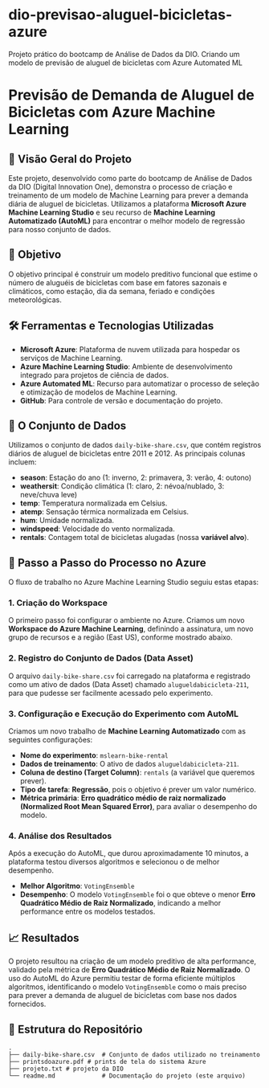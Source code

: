 # dio-previsao-aluguel-bicicletas-azure
Projeto prático do bootcamp de Análise de Dados da DIO. Criando um modelo de previsão de aluguel de bicicletas com Azure Automated ML

# Previsão de Demanda de Aluguel de Bicicletas com Azure Machine Learning

## 📖 Visão Geral do Projeto

Este projeto, desenvolvido como parte do bootcamp de Análise de Dados da DIO (Digital Innovation One), demonstra o processo de criação e treinamento de um modelo de Machine Learning para prever a demanda diária de aluguel de bicicletas. Utilizamos a plataforma **Microsoft Azure Machine Learning Studio** e seu recurso de **Machine Learning Automatizado (AutoML)** para encontrar o melhor modelo de regressão para nosso conjunto de dados.

## 🎯 Objetivo

O objetivo principal é construir um modelo preditivo funcional que estime o número de aluguéis de bicicletas com base em fatores sazonais e climáticos, como estação, dia da semana, feriado e condições meteorológicas.

## 🛠️ Ferramentas e Tecnologias Utilizadas

* **Microsoft Azure**: Plataforma de nuvem utilizada para hospedar os serviços de Machine Learning.
* **Azure Machine Learning Studio**: Ambiente de desenvolvimento integrado para projetos de ciência de dados.
* **Azure Automated ML**: Recurso para automatizar o processo de seleção e otimização de modelos de Machine Learning.
* **GitHub**: Para controle de versão e documentação do projeto.

## 📂 O Conjunto de Dados

Utilizamos o conjunto de dados `daily-bike-share.csv`, que contém registros diários de aluguel de bicicletas entre 2011 e 2012. As principais colunas incluem:

* **season**: Estação do ano (1: inverno, 2: primavera, 3: verão, 4: outono)
* **weathersit**: Condição climática (1: claro, 2: névoa/nublado, 3: neve/chuva leve)
* **temp**: Temperatura normalizada em Celsius.
* **atemp**: Sensação térmica normalizada em Celsius.
* **hum**: Umidade normalizada.
* **windspeed**: Velocidade do vento normalizada.
* **rentals**: Contagem total de bicicletas alugadas (nossa **variável alvo**).

## 📝 Passo a Passo do Processo no Azure

O fluxo de trabalho no Azure Machine Learning Studio seguiu estas etapas:

### 1. Criação do Workspace
O primeiro passo foi configurar o ambiente no Azure. Criamos um novo **Workspace do Azure Machine Learning**, definindo a assinatura, um novo grupo de recursos e a região (East US), conforme mostrado abaixo.

### 2. Registro do Conjunto de Dados (Data Asset)
O arquivo `daily-bike-share.csv` foi carregado na plataforma e registrado como um ativo de dados (Data Asset) chamado `alugueldabicicleta-211`, para que pudesse ser facilmente acessado pelo experimento.

### 3. Configuração e Execução do Experimento com AutoML
Criamos um novo trabalho de **Machine Learning Automatizado** com as seguintes configurações:

* **Nome do experimento**: `mslearn-bike-rental`
* **Dados de treinamento**: O ativo de dados `alugueldabicicleta-211`.
* **Coluna de destino (Target Column)**: `rentals` (a variável que queremos prever).
* **Tipo de tarefa**: **Regressão**, pois o objetivo é prever um valor numérico.
* **Métrica primária**: **Erro quadrático médio de raiz normalizado (Normalized Root Mean Squared Error)**, para avaliar o desempenho do modelo.

### 4. Análise dos Resultados
Após a execução do AutoML, que durou aproximadamente 10 minutos, a plataforma testou diversos algoritmos e selecionou o de melhor desempenho.

* **Melhor Algoritmo**: `VotingEnsemble`
* **Desempenho**: O modelo `VotingEnsemble` foi o que obteve o menor **Erro Quadrático Médio de Raiz Normalizado**, indicando a melhor performance entre os modelos testados.

## 📈 Resultados
O projeto resultou na criação de um modelo preditivo de alta performance, validado pela métrica de **Erro Quadrático Médio de Raiz Normalizado**. O uso do AutoML do Azure permitiu testar de forma eficiente múltiplos algoritmos, identificando o modelo `VotingEnsemble` como o mais preciso para prever a demanda de aluguel de bicicletas com base nos dados fornecidos.

## 📁 Estrutura do Repositório

```
.
├── daily-bike-share.csv  # Conjunto de dados utilizado no treinamento
├── printsdoazure.pdf # prints de tela do sistema Azure
├── projeto.txt # projeto da DIO
└── readme.md             # Documentação do projeto (este arquivo)
```
